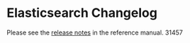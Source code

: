 # Elasticsearch Changelog

Please see the [release notes](https://www.elastic.co/guide/en/elasticsearch/reference/current/es-release-notes.html) in the reference manual.
31457
